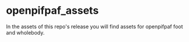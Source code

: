 # openpifpaf_assets
In the assets of this repo's release you will find assets for openpifpaf foot and wholebody.
